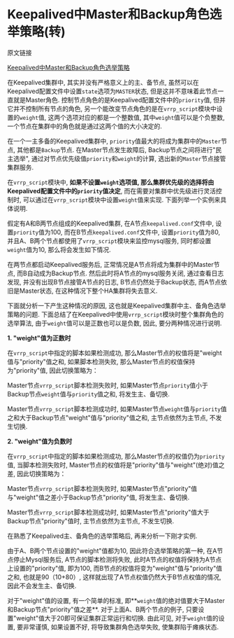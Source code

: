# Keepalived中Master和Backup角色选举策略(转)

原文链接

[Keepalived中Master和Backup角色选举策略](http://www.linuxidc.com/Linux/2014-08/105884.htm)

在Keepalived集群中, 其实并没有严格意义上的主、备节点, 虽然可以在Keepalived配置文件中设置`state`选项为`MASTER`状态, 但是这并不意味着此节点一直就是Master角色. 控制节点角色的是Keepalived配置文件中的`priority`值, 但并它并不控制所有节点的角色, 另一个能改变节点角色的是在`vrrp_script`模块中设置的`weight`值, 这两个选项对应的都是一个整数值, 其中`weight`值可以是个负整数, 一个节点在集群中的角色就是通过这两个值的大小决定的. 

在一个一主多备的Keepalived集群中, `priority`值最大的将成为集群中的`Master`节点, 其他都是`Backup`节点. 在Master节点发生故障后, Backup节点之间将进行"民主选举", 通过对节点优先级值`priority`和`weight`的计算, 选出新的`Master`节点接管集群服务. 

在`vrrp_script`模块中, **如果不设置`weight`选项值, 那么集群优先级的选择将由Keepalived配置文件中的`priority`值决定**, 而在需要对集群中优先级进行灵活控制时, 可以通过在`vrrp_script`模块中设置`weight`值来实现. 下面列举一个实例来具体说明. 

假定有A和B两节点组成的Keepalived集群, 在A节点`keepalived.conf`文件中, 设置`priority`值为100, 而在B节点`keepalived.conf`文件中, 设置`priority`值为80, 并且A、B两个节点都使用了`vrrp_script`模块来监控mysql服务, 同时都设置`weight`值为10, 那么将会发生如下情况. 

在两节点都启动Keepalived服务后, 正常情况是A节点将成为集群中的Master节点, 而B自动成为Backup节点. 然后此时将A节点的mysql服务关闭, 通过查看日志发现, 并没有出现B节点接管A节点的日志, B节点仍然处于Backup状态, 而A节点依旧是Master状态, 在这种情况下整个HA集群将失去意义. 

下面就分析一下产生这种情况的原因, 这也就是Keepalived集群中主、备角色选举策略的问题. 下面总结了在Keepalived中使用`vrrp_script`模块时整个集群角色的选举算法, 由于`weight`值可以是正数也可以是负数, 因此, 要分两种情况进行说明. 

**1.  "weight"值为正数时**

在`vrrp_script`中指定的脚本如果检测成功, 那么Master节点的权值将是"weight值与"priority"值之和, 如果脚本检测失败, 那么Master节点的权值保持为"priority"值, 因此切换策略为：

Master节点`vrrp_script`脚本检测失败时, 如果Master节点`priority`值小于Backup节点`weight`值与`priority`值之和, 将发生主、备切换. 

Master节点`vrrp_script`脚本检测成功时, 如果Master节点`weight`值与`priority`值之和大于Backup节点"weight"值与"priority"值之和, 主节点依然为主节点, 不发生切换. 

**2.  "weight"值为负数时**

在`vrrp_script`中指定的脚本如果检测成功, 那么Master节点的权值仍为`priority`值, 当脚本检测失败时, Master节点的权值将是"priority"值与"weight"(绝对)值之差, 因此切换策略为：

Master节点`vrrp_script`脚本检测失败时, 如果Master节点"priority"值与"weight"值之差小于Backup节点"priority"值, 将发生主、备切换. 

Master节点`vrrp_script`脚本检测成功时, 如果Master节点"priority"值大于Backup节点"priority"值时, 主节点依然为主节点, 不发生切换. 

在熟悉了Keepalived主、备角色的选举策略后, 再来分析一下刚才实例. 

由于A、B两个节点设置的"weight"值都为10, 因此符合选举策略的第一种, 在A节点停止Mysql服务后, A节点的脚本检测将失败, 此时A节点的权值将保持为A节点上设置的"priority"值, 即为100, 而B节点的权值将变为"weight"值与"priority"值之和, 也就是90（10+80）, 这样就出现了A节点权值仍然大于B节点权值的情况, 因此不会发生主、备切换. 

对于"weight"值的设置, 有一个简单的标准, 即**`weight`值的绝对值要大于Master和Backup节点"priority"值之差**. 对于上面A、B两个节点的例子, 只要设置"weight"值大于20即可保证集群正常运行和切换. 由此可见, 对于`weight`值的设置, 要非常谨慎, 如果设置不好, 将导致集群角色选举失败, 使集群陷于瘫痪状态. 